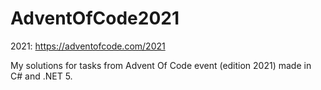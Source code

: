 # AdventOfCode2021
2021: https://adventofcode.com/2021

My solutions for tasks from Advent Of Code event (edition 2021) made in C# and .NET 5.
